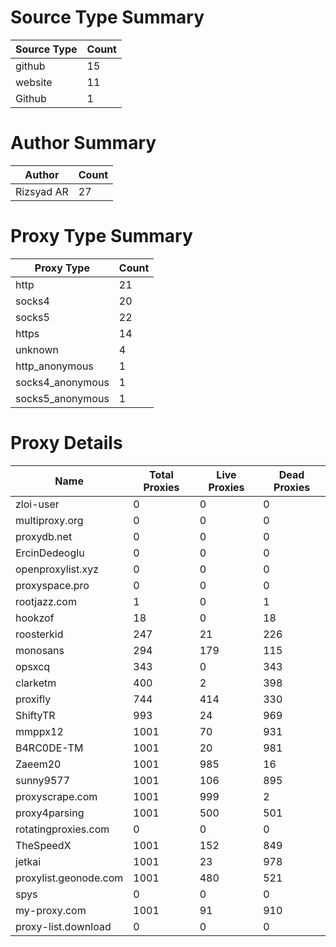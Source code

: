 # Source Type Summary

| Source Type | Count |
|-------------|-------|
| github | 15 |
| website | 11 |
| Github | 1 |


# Author Summary

| Author | Count |
|--------|-------|
| Rizsyad AR | 27 |


# Proxy Type Summary

| Proxy Type | Count |
|------------|-------|
| http | 21 |
| socks4 | 20 |
| socks5 | 22 |
| https | 14 |
| unknown | 4 |
| http_anonymous | 1 |
| socks4_anonymous | 1 |
| socks5_anonymous | 1 |


# Proxy Details

| Name | Total Proxies | Live Proxies | Dead Proxies |
|------|---------------|--------------|---------------|
| zloi-user | 0 | 0 | 0 |
| multiproxy.org | 0 | 0 | 0 |
| proxydb.net | 0 | 0 | 0 |
| ErcinDedeoglu | 0 | 0 | 0 |
| openproxylist.xyz | 0 | 0 | 0 |
| proxyspace.pro | 0 | 0 | 0 |
| rootjazz.com | 1 | 0 | 1 |
| hookzof | 18 | 0 | 18 |
| roosterkid | 247 | 21 | 226 |
| monosans | 294 | 179 | 115 |
| opsxcq | 343 | 0 | 343 |
| clarketm | 400 | 2 | 398 |
| proxifly | 744 | 414 | 330 |
| ShiftyTR | 993 | 24 | 969 |
| mmppx12 | 1001 | 70 | 931 |
| B4RC0DE-TM | 1001 | 20 | 981 |
| Zaeem20 | 1001 | 985 | 16 |
| sunny9577 | 1001 | 106 | 895 |
| proxyscrape.com | 1001 | 999 | 2 |
| proxy4parsing | 1001 | 500 | 501 |
| rotatingproxies.com | 0 | 0 | 0 |
| TheSpeedX | 1001 | 152 | 849 |
| jetkai | 1001 | 23 | 978 |
| proxylist.geonode.com | 1001 | 480 | 521 |
| spys | 0 | 0 | 0 |
| my-proxy.com | 1001 | 91 | 910 |
| proxy-list.download | 0 | 0 | 0 |
